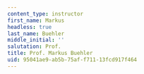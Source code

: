 ```yaml
---
content_type: instructor
first_name: Markus
headless: true
last_name: Buehler
middle_initial: ''
salutation: Prof.
title: Prof. Markus Buehler
uid: 95041ae9-ab5b-75af-f711-13fcd917f464
---
```


